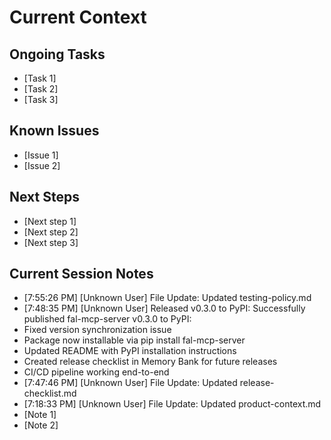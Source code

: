 # Current Context

## Ongoing Tasks
- [Task 1]
- [Task 2]
- [Task 3]

## Known Issues
- [Issue 1]
- [Issue 2]

## Next Steps
- [Next step 1]
- [Next step 2]
- [Next step 3]

## Current Session Notes

- [7:55:26 PM] [Unknown User] File Update: Updated testing-policy.md
- [7:48:35 PM] [Unknown User] Released v0.3.0 to PyPI: Successfully published fal-mcp-server v0.3.0 to PyPI:
- Fixed version synchronization issue
- Package now installable via pip install fal-mcp-server
- Updated README with PyPI installation instructions
- Created release checklist in Memory Bank for future releases
- CI/CD pipeline working end-to-end
- [7:47:46 PM] [Unknown User] File Update: Updated release-checklist.md
- [7:18:33 PM] [Unknown User] File Update: Updated product-context.md
- [Note 1]
- [Note 2]
